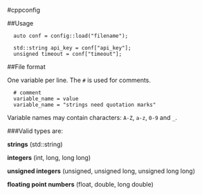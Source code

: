 #cppconfig

##Usage

```
  auto conf = config::load("filename");
  
  std::string api_key = conf["api_key"];
  unsigned timeout = conf["timeout"];
```

##File format

One variable per line. The `#` is used for comments.

```
  # comment
  variable_name = value
  variable_name = "strings need quotation marks"
```

Variable names may contain characters: `A-Z`, `a-z`, `0-9` and `_`.

###Valid types are:

__strings__ (std::string)

__integers__ (int, long, long long)

__unsigned integers__ (unsigned, unsigned long, unsigned long long)

__floating point numbers__ (float, double, long double)

